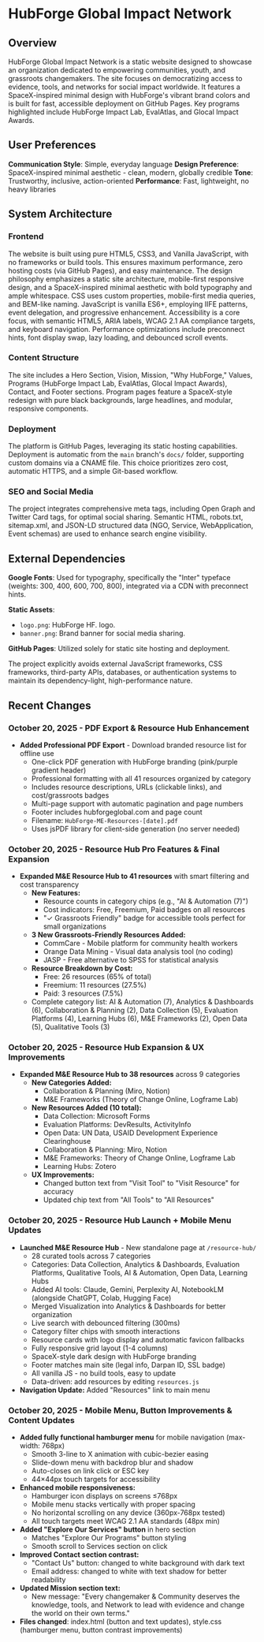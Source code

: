 # HubForge Global Impact Network

## Overview

HubForge Global Impact Network is a static website designed to showcase an organization dedicated to empowering communities, youth, and grassroots changemakers. The site focuses on democratizing access to evidence, tools, and networks for social impact worldwide. It features a SpaceX-inspired minimal design with HubForge's vibrant brand colors and is built for fast, accessible deployment on GitHub Pages. Key programs highlighted include HubForge Impact Lab, EvalAtlas, and Glocal Impact Awards.

## User Preferences

**Communication Style**: Simple, everyday language
**Design Preference**: SpaceX-inspired minimal aesthetic - clean, modern, globally credible
**Tone**: Trustworthy, inclusive, action-oriented
**Performance**: Fast, lightweight, no heavy libraries

## System Architecture

### Frontend

The website is built using pure HTML5, CSS3, and Vanilla JavaScript, with no frameworks or build tools. This ensures maximum performance, zero hosting costs (via GitHub Pages), and easy maintenance. The design philosophy emphasizes a static site architecture, mobile-first responsive design, and a SpaceX-inspired minimal aesthetic with bold typography and ample whitespace. CSS uses custom properties, mobile-first media queries, and BEM-like naming. JavaScript is vanilla ES6+, employing IIFE patterns, event delegation, and progressive enhancement. Accessibility is a core focus, with semantic HTML5, ARIA labels, WCAG 2.1 AA compliance targets, and keyboard navigation. Performance optimizations include preconnect hints, font display swap, lazy loading, and debounced scroll events.

### Content Structure

The site includes a Hero Section, Vision, Mission, "Why HubForge," Values, Programs (HubForge Impact Lab, EvalAtlas, Glocal Impact Awards), Contact, and Footer sections. Program pages feature a SpaceX-style redesign with pure black backgrounds, large headlines, and modular, responsive components.

### Deployment

The platform is GitHub Pages, leveraging its static hosting capabilities. Deployment is automatic from the `main` branch's `docs/` folder, supporting custom domains via a CNAME file. This choice prioritizes zero cost, automatic HTTPS, and a simple Git-based workflow.

### SEO and Social Media

The project integrates comprehensive meta tags, including Open Graph and Twitter Card tags, for optimal social sharing. Semantic HTML, robots.txt, sitemap.xml, and JSON-LD structured data (NGO, Service, WebApplication, Event schemas) are used to enhance search engine visibility.

## External Dependencies

**Google Fonts**: Used for typography, specifically the "Inter" typeface (weights: 300, 400, 600, 700, 800), integrated via a CDN with preconnect hints.

**Static Assets**:
- `logo.png`: HubForge HF. logo.
- `banner.png`: Brand banner for social media sharing.

**GitHub Pages**: Utilized solely for static site hosting and deployment.

The project explicitly avoids external JavaScript frameworks, CSS frameworks, third-party APIs, databases, or authentication systems to maintain its dependency-light, high-performance nature.

## Recent Changes

### October 20, 2025 - PDF Export & Resource Hub Enhancement
- **Added Professional PDF Export** - Download branded resource list for offline use
  - One-click PDF generation with HubForge branding (pink/purple gradient header)
  - Professional formatting with all 41 resources organized by category
  - Includes resource descriptions, URLs (clickable links), and cost/grassroots badges
  - Multi-page support with automatic pagination and page numbers
  - Footer includes hubforgeglobal.com and page count
  - Filename: `HubForge-ME-Resources-[date].pdf`
  - Uses jsPDF library for client-side generation (no server needed)

### October 20, 2025 - Resource Hub Pro Features & Final Expansion
- **Expanded M&E Resource Hub to 41 resources** with smart filtering and cost transparency
  - **New Features:**
    - Resource counts in category chips (e.g., "AI & Automation (7)")
    - Cost indicators: Free, Freemium, Paid badges on all resources
    - "✓ Grassroots Friendly" badge for accessible tools perfect for small organizations
  - **3 New Grassroots-Friendly Resources Added:**
    - CommCare - Mobile platform for community health workers
    - Orange Data Mining - Visual data analysis tool (no coding)
    - JASP - Free alternative to SPSS for statistical analysis
  - **Resource Breakdown by Cost:**
    - Free: 26 resources (65% of total)
    - Freemium: 11 resources (27.5%)
    - Paid: 3 resources (7.5%)
  - Complete category list: AI & Automation (7), Analytics & Dashboards (6), Collaboration & Planning (2), Data Collection (5), Evaluation Platforms (4), Learning Hubs (6), M&E Frameworks (2), Open Data (5), Qualitative Tools (3)

### October 20, 2025 - Resource Hub Expansion & UX Improvements
- **Expanded M&E Resource Hub to 38 resources** across 9 categories
  - **New Categories Added:**
    - Collaboration & Planning (Miro, Notion)
    - M&E Frameworks (Theory of Change Online, Logframe Lab)
  - **New Resources Added (10 total):**
    - Data Collection: Microsoft Forms
    - Evaluation Platforms: DevResults, ActivityInfo
    - Open Data: UN Data, USAID Development Experience Clearinghouse
    - Collaboration & Planning: Miro, Notion
    - M&E Frameworks: Theory of Change Online, Logframe Lab
    - Learning Hubs: Zotero
  - **UX Improvements:**
    - Changed button text from "Visit Tool" to "Visit Resource" for accuracy
    - Updated chip text from "All Tools" to "All Resources"

### October 20, 2025 - Resource Hub Launch + Mobile Menu Updates
- **Launched M&E Resource Hub** - New standalone page at `/resource-hub/`
  - 28 curated tools across 7 categories
  - Categories: Data Collection, Analytics & Dashboards, Evaluation Platforms, Qualitative Tools, AI & Automation, Open Data, Learning Hubs
  - Added AI tools: Claude, Gemini, Perplexity AI, NotebookLM (alongside ChatGPT, Colab, Hugging Face)
  - Merged Visualization into Analytics & Dashboards for better organization
  - Live search with debounced filtering (300ms)
  - Category filter chips with smooth interactions
  - Resource cards with logo display and automatic favicon fallbacks
  - Fully responsive grid layout (1-4 columns)
  - SpaceX-style dark design with HubForge branding
  - Footer matches main site (legal info, Darpan ID, SSL badge)
  - All vanilla JS - no build tools, easy to update
  - Data-driven: add resources by editing `resources.js`
- **Navigation Update:** Added "Resources" link to main menu

### October 20, 2025 - Mobile Menu, Button Improvements & Content Updates
- **Added fully functional hamburger menu** for mobile navigation (max-width: 768px)
  - Smooth 3-line to X animation with cubic-bezier easing
  - Slide-down menu with backdrop blur and shadow
  - Auto-closes on link click or ESC key
  - 44×44px touch targets for accessibility
- **Enhanced mobile responsiveness:**
  - Hamburger icon displays on screens ≤768px
  - Mobile menu stacks vertically with proper spacing
  - No horizontal scrolling on any device (360px-768px tested)
  - All touch targets meet WCAG 2.1 AA standards (48px min)
- **Added "Explore Our Services" button** in hero section
  - Matches "Explore Our Programs" button styling
  - Smooth scroll to Services section on click
- **Improved Contact section contrast:**
  - "Contact Us" button: changed to white background with dark text
  - Email address: changed to white with text shadow for better readability
- **Updated Mission section text:**
  - New message: "Every changemaker & Community deserves the knowledge, tools, and Network to lead with evidence and change the world on their own terms."
- **Files changed**: index.html (button and text updates), style.css (hamburger menu, button contrast improvements)